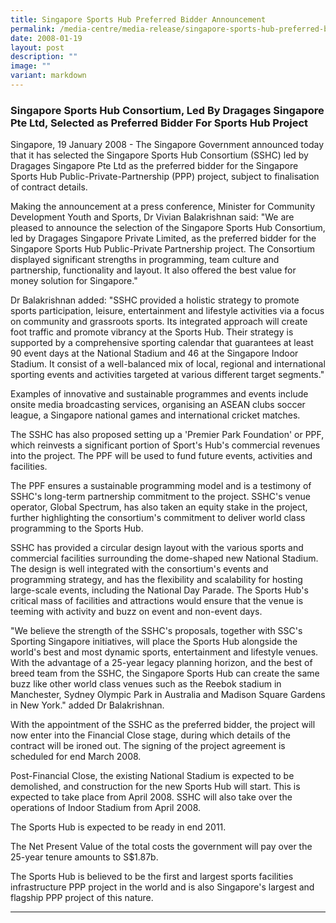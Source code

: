 ```yaml
---
title: Singapore Sports Hub Preferred Bidder Announcement
permalink: /media-centre/media-release/singapore-sports-hub-preferred-bidder-announcement/
date: 2008-01-19
layout: post
description: ""
image: ""
variant: markdown
---
```

### **Singapore Sports Hub Consortium, Led By Dragages Singapore Pte Ltd, Selected as Preferred Bidder For Sports Hub Project**

Singapore, 19 January 2008 - The Singapore Government announced today that it has selected the Singapore Sports Hub Consortium (SSHC) led by Dragages Singapore Pte Ltd as the preferred bidder for the Singapore Sports Hub Public-Private-Partnership (PPP) project, subject to finalisation of contract details.

Making the announcement at a press conference, Minister for Community Development Youth and Sports, Dr Vivian Balakrishnan said: "We are pleased to announce the selection of the Singapore Sports Hub Consortium, led by Dragages Singapore Private Limited, as the preferred bidder for the Singapore Sports Hub Public-Private Partnership project. The Consortium displayed significant strengths in programming, team culture and partnership, functionality and layout. It also offered the best value for money solution for Singapore."

Dr Balakrishnan added: "SSHC provided a holistic strategy to promote sports participation, leisure, entertainment and lifestyle activities via a focus on community and grassroots sports. Its integrated approach will create foot traffic and promote vibrancy at the Sports Hub. Their strategy is supported by a comprehensive sporting calendar that guarantees at least 90 event days at the National Stadium and 46 at the Singapore Indoor Stadium. It consist of a well-balanced mix of local, regional and international sporting events and activities targeted at various different target segments."

Examples of innovative and sustainable programmes and events include onsite media broadcasting services, organising an ASEAN clubs soccer league, a Singapore national games and international cricket matches.

The SSHC has also proposed setting up a 'Premier Park Foundation' or PPF, which reinvests a significant portion of Sport's Hub's commercial revenues into the project. The PPF will be used to fund future events, activities and facilities.

The PPF ensures a sustainable programming model and is a testimony of SSHC's long-term partnership commitment to the project. SSHC's venue operator, Global Spectrum, has also taken an equity stake in the project, further highlighting the consortium's commitment to deliver world class programming to the Sports Hub.

SSHC has provided a circular design layout with the various sports and commercial facilities surrounding the dome-shaped new National Stadium. The design is well integrated with the consortium's events and programming strategy, and has the flexibility and scalability for hosting large-scale events, including the National Day Parade. The Sports Hub's critical mass of facilities and attractions would ensure that the venue is teeming with activity and buzz on event and non-event days.

"We believe the strength of the SSHC's proposals, together with SSC's Sporting Singapore initiatives, will place the Sports Hub alongside the world's best and most dynamic sports, entertainment and lifestyle venues. With the advantage of a 25-year legacy planning horizon, and the best of breed team from the SSHC, the Singapore Sports Hub can create the same buzz like other world class venues such as the Reebok stadium in Manchester, Sydney Olympic Park in Australia and Madison Square Gardens in New York." added Dr Balakrishnan.

With the appointment of the SSHC as the preferred bidder, the project will now enter into the Financial Close stage, during which details of the contract will be ironed out. The signing of the project agreement is scheduled for end March 2008.

Post-Financial Close, the existing National Stadium is expected to be demolished, and construction for the new Sports Hub will start. This is expected to take place from April 2008. SSHC will also take over the operations of Indoor Stadium from April 2008.

The Sports Hub is expected to be ready in end 2011.

The Net Present Value of the total costs the government will pay over the 25-year tenure amounts to S$1.87b.

The Sports Hub is believed to be the first and largest sports facilities infrastructure PPP project in the world and is also Singapore's largest and flagship PPP project of this nature.

---
